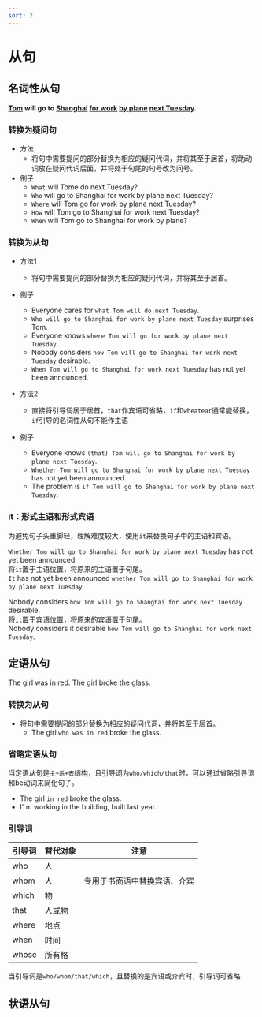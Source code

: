 ```yaml
---
sort: 2
---
```


# 从句

## 名词性从句

**<u>Tom</u> will go to <u>Shanghai</u> <u>for work</u> <u>by plane</u> <u>next Tuesday</u>.**

### 转换为疑问句

- 方法
    - 将句中需要提问的部分替换为相应的疑问代词，并将其至于居首，将助动词放在疑问代词后面，并将处于句尾的句号改为问号。
- 例子
    - `What` will Tome do next Tuesday?
    - `Who` will go to Shanghai for work by plane next Tuesday?
    - `Where` will Tom go for work by plane next Tuesday?
    - `How` will Tom go to Shanghai for work next Tuesday?
    - `When` will Tom go to Shanghai for work by plane?

### 转换为从句

- 方法1
    - 将句中需要提问的部分替换为相应的疑问代词，并将其至于居首。
- 例子
    - Everyone cares for `what Tom will do next Tuesday`.
    - `Who will go to Shanghai for work by plane next Tuesday` surprises Tom.
    - Everyone knows `where Tom will go for work by plane next Tuesday`.
    - Nobody considers `how Tom will go to Shanghai for work next Tuesday` desirable.
    - `When Tom will go to Shanghai for work next Tuesday` has not yet been announced.

- 方法2
    - 直接将引导词居于居首，`that`作宾语可省略，`if`和`wheatear`通常能替换，`if`引导的名词性从句不能作主语
- 例子
    - Everyone knows `(that) Tom will go to Shanghai for work by plane next Tuesday`.
    - `Whether Tom will go to Shanghai for work by plane next Tuesday` has not yet been announced.
    - The problem is `if Tom will go to Shanghai for work by plane next Tuesday`.

### it：形式主语和形式宾语

为避免句子头重脚轻，理解难度较大，使用`it`来替换句子中的主语和宾语。

`Whether Tom will go to Shanghai for work by plane next Tuesday` has not yet been announced.</br>
将`it`置于主语位置，将原来的主语置于句尾。</br>
`It` has not yet been announced `whether Tom will go to Shanghai for work by plane next Tuesday`.

Nobody considers `how Tom will go to Shanghai for work next Tuesday` desirable.</br>
将`it`置于宾语位置，将原来的宾语置于句尾。</br>
Nobody considers it desirable `how Tom will go to Shanghai for work next Tuesday`.


## 定语从句

The girl was in red. The girl broke the glass.

### 转换为从句

- 将句中需要提问的部分替换为相应的疑问代词，并将其至于居首。
    - The girl `who was in red` broke the glass.

### 省略定语从句

当定语从句是`主+系+表`结构，且引导词为`who/which/that`时，可以通过省略引导词和be动词来简化句子。
- The girl `in red` broke the glass.
- I' m working in the building, built last year.

### 引导词

|引导词|替代对象|注意|
|---|---|---|
|who|人||
|whom|人|专用于书面语中替换宾语、介宾|
|which|物||
|that|人或物||
|where|地点||
|when|时间||
|whose|所有格||

当引导词是`who/whom/that/which`，且替换的是宾语或介宾时，引导词可省略

## 状语从句
